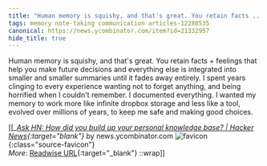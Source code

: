 ```yaml
---
title: "Human memory is squishy, and that's great. You retain facts ..."
tags: memory note-taking communication articles-12280535
canonical: https://news.ycombinator.com/item?id=21332957
hide_title: true
---
```


Human memory is squishy, and that's great. You retain facts + feelings that help you make future decisions and everything else is integrated into smaller and smaller summaries until it fades away entirely. I spent years clinging to every experience wanting not to forget anything, and being horrified when I couldn't remember. I documented everything. I wanted my memory to work more like infinite dropbox storage and less like a tool, evolved over millions of years, to keep me safe and making good choices.


[[<cite>_[Ask HN: How did you build up your personal knowledge base? | Hacker News](https://news.ycombinator.com/item?id=21332957){:target="_blank"}_</cite> by news.ycombinator.com ![favicon](https://s2.googleusercontent.com/s2/favicons?domain=news.ycombinator.com){:class="source-favicon"}<br>
_More_: [Readwise URL](https://readwise.io/open/258622868){:target="_blank"}
::wrap]]